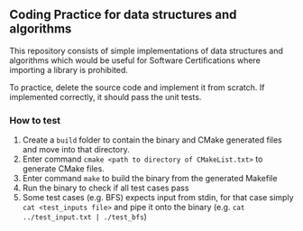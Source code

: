 ## Coding Practice for data structures and algorithms

This repository consists of simple implementations of data structures and algorithms which would be
useful for Software Certifications where importing a library is prohibited.

To practice, delete the source code and implement it from scratch. If implemented correctly, it
should pass the unit tests.


### How to test
1. Create a `build` folder to contain the binary and CMake generated files and move into that
   directory.
1. Enter command `cmake <path to directory of CMakeList.txt>` to generate CMake files.
1. Enter command `make` to build the binary from the generated Makefile
1. Run the binary to check if all test cases pass
1. Some test cases (e.g. BFS) expects input from stdin, for that case simply
   `cat <test_inputs file>` and pipe it onto the binary (e.g. `cat ../test_input.txt | ./test_bfs`)
